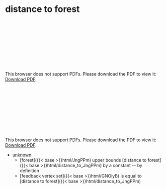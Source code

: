 # distance to forest




<object data="../local_distance_to_JngPPm.pdf" type="application/pdf" width="100%" height="480px"><embed src="../local_distance_to_JngPPm.pdf"><p>This browser does not support PDFs. Please download the PDF to view it: <a href="../local_distance_to_JngPPm.pdf">Download PDF</a>.</p></embed></object>


<object data="../inclusions_distance_to_JngPPm.pdf" type="application/pdf" width="100%" height="480px"><embed src="../inclusions_distance_to_JngPPm.pdf"><p>This browser does not support PDFs. Please download the PDF to view it: <a href="../inclusions_distance_to_JngPPm.pdf">Download PDF</a>.</p></embed></object>

*  [unknown](#)
    * [forest]({{< base >}}html/JngPPm) upper bounds [distance to forest]({{< base >}}html/distance_to_JngPPm) by a constant -- by definition
    * [feedback vertex set]({{< base >}}html/GNOiyB) is equal to [distance to forest]({{< base >}}html/distance_to_JngPPm)